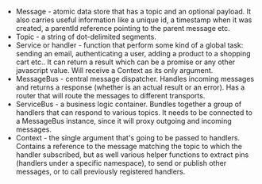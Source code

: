 - Message - atomic data store that has a topic and an optional payload. It also carries useful information like a unique id, a timestamp when it was created, a parentId reference pointing to the parent message etc.
- Topic - a string of dot-delimited segments.
- Service or handler - function that perform some kind of a global task: sending an email, authenticating a user, adding a product to a shopping cart etc.. It can return a result which can be a promise or any other javascript value. Will receive a Context as its only argument.
- MessageBus - central message dispatcher. Handles incoming messages and returns a response (whether is an actual result or an error). Has a router that will route the messages to different transports.
- ServiceBus - a business logic container. Bundles together a group of handlers that can respond to various topics. It needs to be connected to a MessageBus instance, since it will proxy outgoing and incoming messages.
- Context - the single argument that's going to be passed to handlers. Contains a reference to the message matching the topic to which the handler subscribed, but as well various helper functions to extract pins (handlers under a specific namespace), to send or publish other messages, or to call previously registered handlers.

